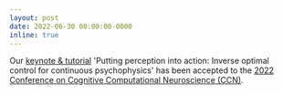 ```yaml
---
layout: post
date: 2022-06-30 00:00:00-0000
inline: true
---
```


Our [keynote & tutorial](https://2022.ccneuro.org/keynote_speakers.php) 'Putting perception into action: Inverse optimal control for continuous psychophysics' has been accepted to the [2022 Conference on Cognitive Computational Neuroscience (CCN)](https://2022.ccneuro.org/index.php).

